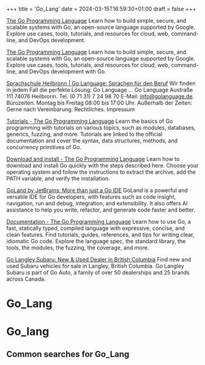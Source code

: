 +++
title = 'Go_Lang'
date = 2024-03-15T16:59:30+01:00
draft = false
+++

[The Go Programming Language](https://go.dev/)
Learn how to build simple, secure, and scalable systems with Go, an open-source language supported by Google. Explore use cases, tools, tutorials, and resources for cloud, web, command-line, and DevOps development.

[The Go Programming Language](https://go.dev/)
Learn how to build simple, secure, and scalable systems with Go, an open-source language supported by Google. Explore use cases, tools, tutorials, and resources for cloud, web, command-line, and DevOps development with Go.

[Sprachschule Heilbronn | Go Language: Sprachen für den Beruf](https://golanguage.de/)
Wir finden in jedem Fall die perfekte Lösung: Go Language ... Go Language Austraße 111 74076 Heilbronn. Tel. (0 71 31) 7 24 98 70 E-Mail: info@golanguage.de. Bürozeiten. Montag bis Freitag 08:00 bis 17:00 Uhr. Außerhalb der Zeiten: Gerne nach Vereinbarung. Rechtliches. Impressum

[Tutorials - The Go Programming Language](https://go.dev/doc/tutorial/)
Learn the basics of Go programming with tutorials on various topics, such as modules, databases, generics, fuzzing, and more. Tutorials are linked to the official documentation and cover the syntax, data structures, methods, and concurrency primitives of Go.

[Download and install - The Go Programming Language](https://go.dev/doc/install)
Learn how to download and install Go quickly with the steps described here. Choose your operating system and follow the instructions to extract the archive, add the PATH variable, and verify the installation.

[GoLand by JetBrains: More than just a Go IDE](https://www.jetbrains.com/go/)
GoLand is a powerful and versatile IDE for Go developers, with features such as code insight, navigation, run and debug, integration, and extensibility. It also offers AI assistance to help you write, refactor, and generate code faster and better.

[Documentation - The Go Programming Language](https://go.dev/doc/)
Learn how to use Go, a fast, statically typed, compiled language with expressive, concise, and clean features. Find tutorials, guides, references, and tips for writing clear, idiomatic Go code. Explore the language spec, the standard library, the tools, the modules, the fuzzing, the coverage, and more.

[Go Langley Subaru: New & Used Dealer in British Columbia](https://www.langleysubaru.com/)
Find new and used Subaru vehicles for sale in Langley, British Columbia. Go Langley Subaru is part of Go Auto, a family of over 50 dealerships and 25 brands across Canada.

Go_Lang
=======

# Go_lang

## Common searches for Go_Lang
